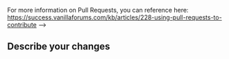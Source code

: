 <!---
Please write your PR name in the present imperative tense. Examples of the present imperative tense are:
"Fix issue in the dispatcher where…", "Improve our handling of…", etc." -->
For more information on Pull Requests, you can reference here:
https://success.vanillaforums.com/kb/articles/228-using-pull-requests-to-contribute
-->
## Describe your changes
